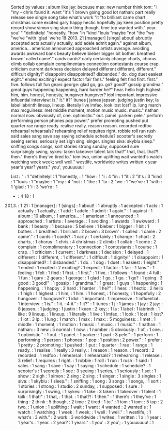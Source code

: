 Sorted by values :
album like jay: because max: new number think tom: "i "my - chris found it. want "it's 'i brown going good lot nathan: part really release see single song take what's work "it "to brilliant came chart christmas come excited gary happy hectic hopefully jay keen position pretty record show simon sing studio thing though, time top wanted with." year. you' " "definitely! "honestly, "how "in "kind "louis "maybe "not "the "we "we've "with 'glad 'we're 18 2013. 21 [manager] [sings] about! abruptly accepted acts actually actually, add adele admit again." against album, america... american announced approached artists average. avoiding awards awkward bank beauty believe bieber bigger bit bother. breathed brown' called came'." cards cards? carly certainly change charts, chorus climb collab complain complimentary connection contestants course crap. criticism current darkness decision delayed different different, different." difficult dignity!" disappoint disappointed? disbanded." do. dog duet easiest eight." ended exciting? expect factor fair fans." feeling felt find first. first." five. follows full fun gears george: glad go, go. go? good!" gossip grandma." great guys happening happening, hard harder he?" hear. hello high highest. him, him. honest, honesty, hungover hungover? idol important impressive influential interview: is." it." it?" itunes j james jepsen. judging justin key; la label labrinth lineup, lineup. literally live lmfao, look lost lost? lp. lung march max mcguiness: met middle moment, motion music music. music." nathan normal now. obviously of, one. optimistic." out. panel. parker: pele." perform performing person phones pop power." prefer promoting pushed put quarter rae range ready. realise really. reason reason. recorded redfoo rehearsal rehearsals? rehearsing relief requires right. robbie roll run rush said sales sang save say saying schedule schedule? scooter's secretly seeing series, seriously set sigh sing. singer. singles siva: skyblu sleep." sniffing songs songs, sort stories strong sunday, supposed sure surprisingly swing, sykes: taken takeover talent talk that!" that, that. that?! then." there's they've tired to." tom two, union uplifting wait wanted's watch watching week week; well well." westlife, worldwide writes written x year year's year? years." you'; youuuuuu! 

List :
" : 1
"definitely! : 1
"honestly, : 1
"how : 1
"i : 4
"in : 1
"it : 2
"it's : 3
"kind : 1
"louis : 1
"maybe : 1
"my : 4
"not : 1
"the : 1
"to : 2
"we : 1
"we've : 1
"with : 1
'glad : 1
'i : 3
'we're : 1
- : 4
18 : 1
2013. : 1
21 : 1
[manager] : 1
[sings] : 1
about! : 1
abruptly : 1
accepted : 1
acts : 1
actually : 1
actually, : 1
add : 1
adele : 1
admit : 1
again." : 1
against : 1
album : 10
album, : 1
america... : 1
american : 1
announced : 1
approached : 1
artists : 1
average. : 1
avoiding : 1
awards : 1
awkward : 1
bank : 1
beauty : 1
because : 5
believe : 1
bieber : 1
bigger : 1
bit : 1
bother. : 1
breathed : 1
brilliant : 2
brown : 3
brown' : 1
called : 1
came : 2
came'." : 1
cards : 1
cards? : 1
carly : 1
certainly : 1
change : 1
chart : 2
charts, : 1
chorus : 1
chris : 4
christmas : 2
climb : 1
collab : 1
come : 2
complain : 1
complimentary : 1
connection : 1
contestants : 1
course : 1
crap. : 1
criticism : 1
current : 1
darkness : 1
decision : 1
delayed : 1
different : 1
different, : 1
different." : 1
difficult : 1
dignity!" : 1
disappoint : 1
disappointed? : 1
disbanded." : 1
do. : 1
dog : 1
duet : 1
easiest : 1
eight." : 1
ended : 1
excited : 2
exciting? : 1
expect : 1
factor : 1
fair : 1
fans." : 1
feeling : 1
felt : 1
find : 1
first. : 1
first." : 1
five. : 1
follows : 1
found : 4
full : 1
fun : 1
gary : 2
gears : 1
george: : 1
glad : 1
go, : 1
go. : 1
go? : 1
going : 3
good : 3
good!" : 1
gossip : 1
grandma." : 1
great : 1
guys : 1
happening : 1
happening, : 1
happy : 2
hard : 1
harder : 1
he?" : 1
hear. : 1
hectic : 2
hello : 1
high : 1
highest. : 1
him, : 1
him. : 1
honest, : 1
honesty, : 1
hopefully : 2
hungover : 1
hungover? : 1
idol : 1
important : 1
impressive : 1
influential : 1
interview: : 1
is." : 1
it. : 4
it." : 1
it?" : 1
itunes : 1
j : 1
james : 1
jay : 2
jay: : 8
jepsen. : 1
judging : 1
justin : 1
keen : 2
key; : 1
la : 1
label : 1
labrinth : 1
like : 9
lineup, : 1
lineup. : 1
literally : 1
live : 1
lmfao, : 1
look : 1
lost : 1
lost? : 1
lot : 3
lp. : 1
lung : 1
march : 1
max : 1
max: : 5
mcguiness: : 1
met : 1
middle : 1
moment, : 1
motion : 1
music : 1
music. : 1
music." : 1
nathan : 1
nathan: : 3
new : 5
normal : 1
now. : 1
number : 5
obviously : 1
of, : 1
one. : 1
optimistic." : 1
out. : 1
panel. : 1
parker: : 1
part : 3
pele." : 1
perform : 1
performing : 1
person : 1
phones : 1
pop : 1
position : 2
power." : 1
prefer : 1
pretty : 2
promoting : 1
pushed : 1
put : 1
quarter : 1
rae : 1
range : 1
ready. : 1
realise : 1
really : 3
really. : 1
reason : 1
reason. : 1
record : 2
recorded : 1
redfoo : 1
rehearsal : 1
rehearsals? : 1
rehearsing : 1
release : 3
relief : 1
requires : 1
right. : 1
robbie : 1
roll : 1
run : 1
rush : 1
said : 1
sales : 1
sang : 1
save : 1
say : 1
saying : 1
schedule : 1
schedule? : 1
scooter's : 1
secretly : 1
see : 3
seeing : 1
series, : 1
seriously : 1
set : 1
show : 2
sigh : 1
simon : 2
sing : 2
sing. : 1
singer. : 1
single : 3
singles : 1
siva: : 1
skyblu : 1
sleep." : 1
sniffing : 1
song : 3
songs : 1
songs, : 1
sort : 1
stories : 1
strong : 1
studio : 2
sunday, : 1
supposed : 1
sure : 1
surprisingly : 1
swing, : 1
sykes: : 1
take : 3
taken : 1
takeover : 1
talent : 1
talk : 1
that!" : 1
that, : 1
that. : 1
that?! : 1
then." : 1
there's : 1
they've : 1
thing : 2
think : 5
though, : 2
time : 2
tired : 1
to." : 1
tom : 1
tom: : 5
top : 2
two, : 1
union : 1
uplifting : 1
wait : 1
want : 4
wanted : 2
wanted's : 1
watch : 1
watching : 1
week : 1
week; : 1
well : 1
well." : 1
westlife, : 1
what's : 3
with." : 2
work : 3
worldwide : 1
writes : 1
written : 1
x : 1
year : 1
year's : 1
year. : 2
year? : 1
years." : 1
you' : 2
you'; : 1
youuuuuu! : 1
